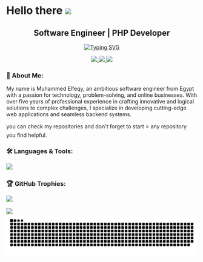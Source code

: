 
# Hello there <img src="https://raw.githubusercontent.com/MartinHeinz/MartinHeinz/master/wave.gif" width="30px">


<h2 align="center">Software Engineer | PHP Developer</h2>

  <p align="center"> <!-- Google Me -->
    <a href="https://www.google.com.eg/search?q=Muhammed+Elfeqy">
        <img src="https://readme-typing-svg.herokuapp.com?font=Fira+Code&pause=1000&width=435&lines=Follow+for+more+technical+content" alt="Typing SVG" />
    </a>
  </p>

  <p align="center">
    <a href="https://www.linkedin.com/in/thefeqy">
        <img src="https://img.shields.io/badge/LinkedIn-0060A0?style=for-the-badge&logo=linkedin&logoColor=white" height="34"/>
    </a>
    <a href="https://x.com/thefeqy">
        <img src="https://img.shields.io/badge/Twitter-1DA1F2?style=for-the-badge&logo=twitter&logoColor=white" height="34"/>
    </a>
    <img src="https://komarev.com/ghpvc/?username=thefeqy" height="34"/>
  </p>


<h3 align="left">🚀 About Me:</h3>

My name is Muhammed Elfeqy, an ambitious software engineer from Egypt with a passion for technology, problem-solving, and online businesses. With over five years of professional experience in crafting innovative and logical solutions to complex challenges, I specialize in developing cutting-edge web applications and seamless backend systems.

you can check my repositories and don't forget to start ⭐ any repository you find helpful.


<h3 align="left">🛠️ Languages & Tools:</h3>
  <p align="left">
    <img src="https://skillicons.dev/icons?i=php,laravel,js,typescript,nodejs,react,nextjs,tailwindcss,git,mongodb,&perline=10"/>
  </p>

<h3 align="left">🏆 GitHub Trophies:</h3>
<p align="left">
    <img src="https://github-profile-trophy.vercel.app/?username=thefeqy&theme=onestar&row=1&column=7"/>
</p>

<p align="left">
    <img src="https://github-readme-stats.vercel.app/api/top-langs?username=thefeqy&layout=compact&langs_count=5&theme=codeSTACKr"/>
    <!-- Snake -->
    <img src="https://raw.githubusercontent.com/platane/snk/output/github-contribution-grid-snake-dark.svg">
</p>
